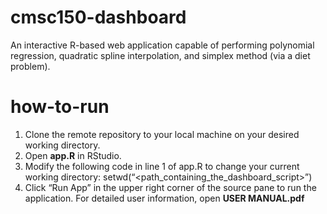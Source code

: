 # cmsc150-dashboard
An interactive R-based web application capable of performing polynomial regression, quadratic spline interpolation, and simplex method (via a diet problem).

# how-to-run
1. Clone the remote repository to your local machine on your desired working directory.
2. Open **app.R** in RStudio.
3. Modify the following code in line 1 of app.R to change your current working directory:
   setwd(“<path_containing_the_dashboard_script>”)
4. Click “Run App” in the upper right corner of the source pane to run the application.
For detailed user information, open **USER MANUAL.pdf**
